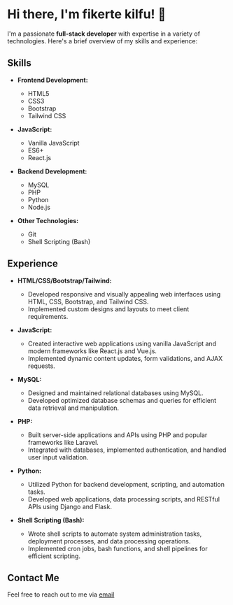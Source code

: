 # Hi there, I'm fikerte kilfu! 👋

I'm a passionate **full-stack developer** with expertise in a variety of technologies. Here's a brief overview of my skills and experience:

## Skills

- **Frontend Development:**
  - HTML5
  - CSS3
  - Bootstrap
  - Tailwind CSS

- **JavaScript:**
  - Vanilla JavaScript
  - ES6+
  - React.js
  

- **Backend Development:**
  - MySQL
  - PHP
  - Python
  - Node.js

- **Other Technologies:**
  - Git
  - Shell Scripting (Bash)

## Experience

- **HTML/CSS/Bootstrap/Tailwind:**
  - Developed responsive and visually appealing web interfaces using HTML, CSS, Bootstrap, and Tailwind CSS.
  - Implemented custom designs and layouts to meet client requirements.

- **JavaScript:**
  - Created interactive web applications using vanilla JavaScript and modern frameworks like React.js and Vue.js.
  - Implemented dynamic content updates, form validations, and AJAX requests.

- **MySQL:**
  - Designed and maintained relational databases using MySQL.
  - Developed optimized database schemas and queries for efficient data retrieval and manipulation.

- **PHP:**
  - Built server-side applications and APIs using PHP and popular frameworks like Laravel.
  - Integrated with databases, implemented authentication, and handled user input validation.

- **Python:**
  - Utilized Python for backend development, scripting, and automation tasks.
  - Developed web applications, data processing scripts, and RESTful APIs using Django and Flask.

- **Shell Scripting (Bash):**
  - Wrote shell scripts to automate system administration tasks, deployment processes, and data processing operations.
  - Implemented cron jobs, bash functions, and shell pipelines for efficient scripting.



## Contact Me

Feel free to reach out to me via [email](mailto:fikertekilfu8@example.com) 



